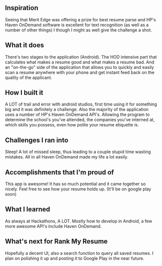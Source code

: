 ## Inspiration

Seeing that Merit Edge was offering a prize for best resume parse and HP's Haven OnDemand software is excellent for text recognition (as well as a number of other things) I though I might as well give the challenge a shot.

## What it does

There's two stages to the application (Android). The HOD intensive part that calculates what makes a resume good and what makes a resume bad. And an "on-the-go" side of the application that allows you to quickly and easily scan a resume anywhere with your phone and get instant feed back on the quality of the applicant.

## How I built it

A LOT of trail and error with android studios, first time using it for something big and it was definitely a challenge. Also the majority of the application uses a number of HP's Haven OnDemand API's. Allowing the program to determine the school's you've attended, the companies you've interned at, which skills you possess, even how polite your resume etiquette is.  

## Challenges I ran into

Sleep! A lot of missed sleep, thus leading to a couple stupid time wasting mistakes. All in all Haven OnDemand made my life a lot easily.

## Accomplishments that I'm proud of

This app is awesome! It has so much potential and it came together so nicely.  Feel free to see how your resume holds up. (It'll be on google play soon)

## What I learned

As always at Hackathons, A LOT. Mostly how to develop in Android, a few more awesome API's include Haven OnDemand.

## What's next for Rank My Resume

Hopefully a decent UI, also a search function to query all saved resumes. I plan on polishing it up and posting it to Google Play in the near future.
